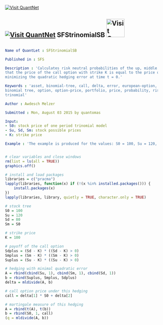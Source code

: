 
[<img src="https://github.com/QuantLet/Styleguide-and-Validation-procedure/blob/master/pictures/banner.png" alt="Visit QuantNet">](http://quantlet.de/index.php?p=info)

## [<img src="https://github.com/QuantLet/Styleguide-and-Validation-procedure/blob/master/pictures/qloqo.png" alt="Visit QuantNet">](http://quantlet.de/) **SFStrinomialSB** [<img src="https://github.com/QuantLet/Styleguide-and-Validation-procedure/blob/master/pictures/QN2.png" width="60" alt="Visit QuantNet 2.0">](http://quantlet.de/d3/ia)

```yaml

Name of QuantLet : SFStrinomialSB

Published in : SFS

Description : 'Calculates risk neutral probabilities of the up, middle, and down movements such
that the price of the call option with strike K is equal to the price of the hedging portfolio
minimizing the quadratic hedging error at time t = 0.'

Keywords : 'asset, binomial-tree, call, delta, error, european-option, financial, hedging, implied
binomial tree, option, option-price, portfolio, price, probability, risk, simulation, stock-price,
trinomial'

Author : Awdesch Melzer

Submitted : Mon, August 03 2015 by quantomas

Input: 
- S0: stock price of one period trinomial model
- Su, Sd, Sm: stock possible prices
- K: strike price

Example : 'The example is produced for the values: S0 = 100, Su = 120, Sd = 80, Sm = S0, K = 100.'

```


```r

# clear variables and close windows
rm(list = ls(all = TRUE))
graphics.off()

# install and load packages
libraries = c("pracma")
lapply(libraries, function(x) if (!(x %in% installed.packages())) {
    install.packages(x)
})
lapply(libraries, library, quietly = TRUE, character.only = TRUE)

# stock tree
S0 = 100
Su = 120
Sd = 80
Sm = S0

# strike price
K = 100

# payoff of the call option
Sdplus = (Sd - K) * ((Sd - K) > 0)
Smplus = (Sm - K) * ((Sm - K) > 0)
Suplus = (Su - K) * ((Su - K) > 0)

# hedging with minimal quadratic error
A = rbind(cbind(Su, 1), cbind(Sm, 1), cbind(Sd, 1))
b = rbind(Suplus, Smplus, Sdplus)
delta = mldivide(A, b)

# call option price under this hedging
call = delta[1] * S0 + delta[2]

# martingale measure of this hedging
A = rbind(t(A), t(b))
b = rbind(S0, 1, call)
(q = mldivide(A, b))

```
